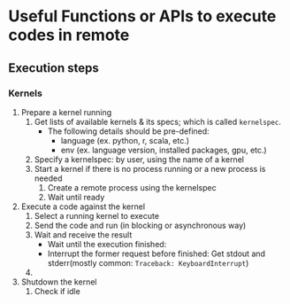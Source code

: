 # Useful Functions or APIs to execute codes in remote

## Execution steps

### Kernels

1. Prepare a kernel running
   1. Get lists of available kernels & its specs; which is called `kernelspec`.
      * The following details should be pre-defined:
        * language (ex. python, r, scala, etc.)
        * env (ex. language version, installed packages, gpu, etc.)
   2. Specify a kernelspec: by user, using the name of a kernel
   3. Start a kernel if there is no process running or a new process is needed  
      1. Create a remote process using the kernelspec
      2. Wait until ready
2. Execute a code against the kernel
   1. Select a running kernel to execute
   2. Send the code and run (in blocking or asynchronous way)
   3. Wait and receive the result
      * Wait until the execution finished: 
      * Interrupt the former request before finished: Get stdout and stderr(mostly common: `Traceback: KeyboardInterrupt`)
    4. 
3. Shutdown the kernel
   1. Check if idle